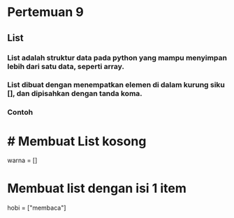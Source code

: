 # Pertemuan 9 
## List
### List adalah struktur data pada python yang mampu menyimpan lebih dari satu data, seperti array.
### List dibuat dengan menempatkan elemen di dalam kurung siku [], dan dipisahkan dengan tanda koma.
### Contoh  <h1># Membuat List kosong
warna = []

# Membuat list dengan isi 1 item
hobi = ["membaca"] <h1>
